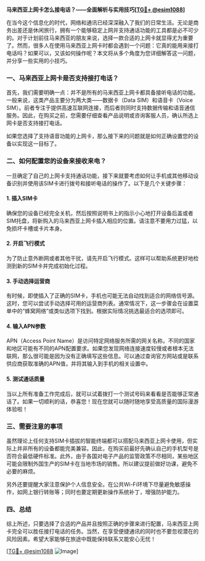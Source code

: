 **马来西亚上网卡怎么接电话？——全面解析与实用技巧[[TG💪+ @esim1088](https://t.me/s/esim1088)]**

在当今这个信息化的时代，网络和通讯已经深深融入了我们的日常生活。无论是商务出差还是休闲旅行，拥有一个能够稳定上网并支持通话功能的工具都是必不可少的。对于计划前往马来西亚的朋友来说，选择一款合适的上网卡就显得尤为重要了。然而，很多人在使用马来西亚上网卡时都会遇到一个问题：它真的能用来接打电话吗？如果可以，又该如何操作呢？本文将从多个角度为您详细解答这一问题，并分享一些实用的小技巧。

### 一、马来西亚上网卡是否支持接打电话？

首先，我们需要明确一点：并不是所有的马来西亚上网卡都具备接听电话的功能。一般来说，这类产品主要分为两大类——数据卡（Data SIM）和语音卡（Voice SIM）。前者专注于提供高速互联网连接，而后者则同时支持数据传输和语音通信服务。因此，在购买之前，您需要仔细查看产品说明或咨询客服人员，确认所选上网卡是否支持接打电话。

如果您选择了支持语音功能的上网卡，那么接下来的问题就是如何正确设置您的设备以实现这一目标了。

### 二、如何配置您的设备来接收来电？

一旦确定了自己的上网卡支持通话功能，接下来就要考虑如何让手机或其他移动设备识别并使用该SIM卡进行拨号和接听电话的操作了。以下是几个关键步骤：

#### 1. 插入SIM卡
确保您的设备已经完全关机，然后按照说明书上的指示小心地打开设备后盖或者SIM托盘，将新购入的马来西亚上网卡插入相应的位置。请注意不要用力过猛，以免损坏卡槽或卡片本身。

#### 2. 开启飞行模式
为了防止意外断网或者其他干扰，请先开启飞行模式。这样可以帮助系统更好地检测到新的SIM卡并完成初始化过程。

#### 3. 手动选择运营商
有时候，即使插入了正确的SIM卡，手机也可能无法自动找到适合的网络信号源。这时，您可以尝试手动选择可用的运营商列表。通常情况下，这一步骤会在设置菜单中的“蜂窝网络”或类似选项下找到。根据实际情况挑选最适合的选项即可。

#### 4. 输入APN参数
APN（Access Point Name）是访问特定网络服务所需的网关名称。不同的国家和地区可能有不同的APN配置要求。如果您发现网络连接速度较慢或者根本无法联网，那么很可能是因为没有正确填写这些信息。可以通过查询官方网站或是联系供应商获取准确的APN值，并将其输入到手机的相关设置中。

#### 5. 测试通话质量
当以上所有准备工作完成后，就可以试着拨打一个测试号码来看看是否能够正常通话了。如果一切顺利的话，恭喜您！现在您就可以随时随地享受高质量的国际漫游体验啦！

### 三、需要注意的事项

虽然理论上任何支持SIM卡插拔的智能终端都可以搭配马来西亚上网卡使用，但实际上并非所有的设备都能完美兼容。因此，在购买前最好先确认自己的手机型号是否符合最低硬件标准。此外，由于各国对电子产品的监管政策不尽相同，某些地区可能会限制外国生产的SIM卡在当地市场的销售。所以建议提前做好功课，避免不必要的麻烦。

另外还要提醒大家注意保护个人信息安全。在公共Wi-Fi环境下尽量避免敏感操作，如网上银行转账等；同时也要定期更新操作系统补丁，增强防护能力。

### 四、总结

综上所述，只要选择了合适的产品并且按照正确的步骤来进行配置，马来西亚上网卡完全可以胜任接打电话的任务。当然，在享受便捷通讯的同时也不要忽视潜在的风险因素。希望大家能够在旅途中既能保持联系又能安心无忧！

[[TG💪+ @esim1088](https://t.me/s/esim1088) ![Image](https://i.postimg.cc/4NQfJmqS/Snipaste-2025-05-13-00-14-12.png)]